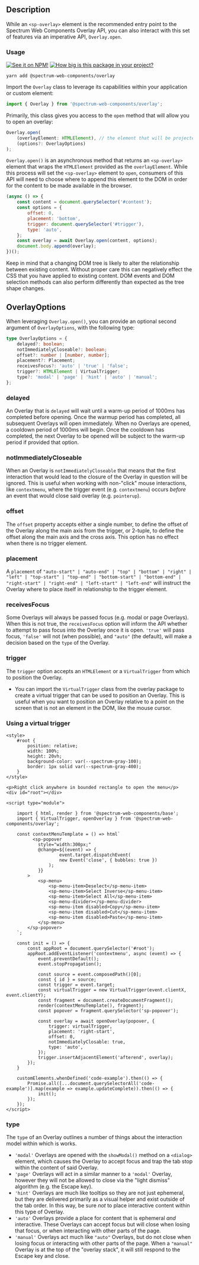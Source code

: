 ## Description

While an `<sp-overlay>` element is the recommended entry point to the Spectrum Web Components Overlay API, you can also interact with this set of features via an imperative API, `Overlay.open`.

### Usage

[![See it on NPM!](https://img.shields.io/npm/v/@spectrum-web-components/overlay?style=for-the-badge)](https://www.npmjs.com/package/@spectrum-web-components/overlay)
[![How big is this package in your project?](https://img.shields.io/bundlephobia/minzip/@spectrum-web-components/overlay?style=for-the-badge)](https://bundlephobia.com/result?p=@spectrum-web-components/overlay)

```
yarn add @spectrum-web-components/overlay
```

Import the `Overlay` class to leverage its capabilities within your application or custom element:

```js
import { Overlay } from '@spectrum-web-components/overlay';
```

Primarily, this class gives you access to the `open` method that will allow you to open an overlay:

```js
Overlay.open(
    (overlayElement: HTMLElement), // the element that will be projected into the overlay, "content",
    (options?: OverlayOptions)
);
```

`Overlay.open()` is an asynchronous method that returns an `<sp-overlay>` element that wraps the `HTMLElement` provided as the `overlayElement`. While this process will set the `<sp-overlay>` element to `open`, consumers of this API will need to choose where to append this element to the DOM in order for the content to be made available in the browser.

```js
(async () => {
    const content = document.querySelector('#content');
    const options = {
        offset: 0,
        placement: 'bottom',
        trigger: document.querySelector('#trigger'),
        type: 'auto',
    };
    const overlay = await Overlay.open(content, options);
    document.body.append(overlay);
})();
```

Keep in mind that a changing DOM tree is likely to alter the relationship between existing content. Without proper care this can negatively effect the CSS that you have applied to existing content. DOM events and DOM selection methods can also perform differently than expected as the tree shape changes.

## OverlayOptions

When leveraging `Overlay.open()`, you can provide an optional second argument of `OverlayOptions`, with the following type:

```ts
type OverlayOptions = {
    delayed?: boolean;
    notImmediatelyCloseable?: boolean;
    offset?: number | [number, number];
    placement?: Placement;
    receivesFocus?: 'auto' | 'true' | 'false';
    trigger?: HTMLElement | VirtualTrigger;
    type?: 'modal' | 'page' | 'hint' | 'auto' | 'manual';
};
```

### delayed

An Overlay that is `delayed` will wait until a warm-up period of 1000ms has completed before opening. Once the warmup period has completed, all subsequent Overlays will open immediately. When no Overlays are opened, a cooldown period of 1000ms will begin. Once the cooldown has completed, the next Overlay to be opened will be subject to the warm-up period if provided that option.

### notImmediatelyCloseable

When an Overlay is `notImmediatelyCloseable` that means that the first interaction that would lead to the closure of the Overlay in question will be ignored. This is useful when working with non-"click" mouse interactions, like `contextmenu`, where the trigger event (e.g. `contextmenu`) occurs _before_ an event that would close said overlay (e.g. `pointerup`).

### offset

The `offset` property accepts either a single number, to define the offset of the Overlay along the main axis from the trigger, or 2-tuple, to define the offset along the main axis and the cross axis. This option has no effect when there is no trigger element.

### placement

A `placement` of `"auto-start" | "auto-end" | "top" | "bottom" | "right" | "left" | "top-start" | "top-end" | "bottom-start" | "bottom-end" | "right-start" | "right-end" | "left-start" | "left-end"` will instruct the Overlay where to place itself in relationship to the trigger element.

### receivesFocus

Some Overlays will always be passed focus (e.g. modal or page Overlays). When this is not true, the `receivesFocus` option will inform the API whether to attempt to pass focus into the Overlay once it is open. `'true'` will pass focus, `'false'` will not (when possible), and `"auto"` (the default), will make a decision based on the `type` of the Overlay.

### trigger

The `trigger` option accepts an `HTMLElement` or a `VirtualTrigger` from which to position the Overlay.

-   You can import the `VirtualTrigger` class from the overlay package to create a virtual trigger that can be used to position an Overlay. This is useful when you want to position an Overlay relative to a point on the screen that is not an element in the DOM, like the mouse cursor.

### Using a virtual trigger

```html-live
<style>
    #root {
        position: relative;
        width: 100%;
        height: 20vh;
        background-color: var(--spectrum-gray-100);
        border: 1px solid var(--spectrum-gray-400);
    }
</style>

<p>Right click anywhere in bounded rectangle to open the menu</p>
<div id="root"></div>

<script type="module">

    import { html, render } from '@spectrum-web-components/base';
    import { VirtualTrigger, openOverlay } from '@spectrum-web-components/overlay';

    const contextMenuTemplate = () => html`
          <sp-popover
            style="width:300px;"
            @change=${(event) => {
                    event.target.dispatchEvent(
                    new Event('close', { bubbles: true })
                );
            }}
        >
            <sp-menu>
                <sp-menu-item>Deselect</sp-menu-item>
                <sp-menu-item>Select Inverse</sp-menu-item>
                <sp-menu-item>Select All</sp-menu-item>
                <sp-menu-divider></sp-menu-divider>
                <sp-menu-item disabled>Copy</sp-menu-item>
                <sp-menu-item disabled>Cut</sp-menu-item>
                <sp-menu-item disabled>Paste</sp-menu-item>
            </sp-menu>
        </sp-popover>
    `;

    const init = () => {
        const appRoot = document.querySelector('#root');
        appRoot.addEventListener('contextmenu', async (event) => {
            event.preventDefault();
            event.stopPropagation();

            const source = event.composedPath()[0];
            const { id } = source;
            const trigger = event.target;
            const virtualTrigger = new VirtualTrigger(event.clientX, event.clientY);
            const fragment = document.createDocumentFragment();
            render(contextMenuTemplate(), fragment);
            const popover = fragment.querySelector('sp-popover');

            const overlay = await openOverlay(popover, {
                trigger: virtualTrigger,
                placement: 'right-start',
                offset: 0,
                notImmediatelyClosable: true,
                type: 'auto',
            });
            trigger.insertAdjacentElement('afterend', overlay);
        });
    }

    customElements.whenDefined('code-example').then(() => {
        Promise.all([...document.querySelectorAll('code-example')].map(example => example.updateComplete)).then(() => {
            init();
        });
    });
</script>
```

<script type="module">

    import { html, render } from '@spectrum-web-components/base';   
    import { VirtualTrigger, openOverlay } from '@spectrum-web-components/overlay';

    const contextMenuTemplate = () => html`
        <sp-popover 
            style="width:300px;"
            @change=${(event) => {
                    event.target.dispatchEvent(
                    new Event('close', { bubbles: true })
                );
            }}
        >
            <sp-menu>
                <sp-menu-item>Deselect</sp-menu-item>
                <sp-menu-item>Select Inverse</sp-menu-item>
                <sp-menu-item>Select All</sp-menu-item>
                <sp-menu-divider></sp-menu-divider>
                <sp-menu-item disabled>Copy</sp-menu-item>
                <sp-menu-item disabled>Cut</sp-menu-item>
                <sp-menu-item disabled>Paste</sp-menu-item>
            </sp-menu>
        </sp-popover>
    `;

    const init = () => {
        const appRoot = document.querySelector('#root');
        appRoot.addEventListener('contextmenu', async (event) => {
            event.preventDefault();
            event.stopPropagation();

            const source = event.composedPath()[0];
            const { id } = source;
            const trigger = event.target;
            const virtualTrigger = new VirtualTrigger(event.clientX, event.clientY);
            const fragment = document.createDocumentFragment();
            render(contextMenuTemplate(), fragment);
            const popover = fragment.querySelector('sp-popover');

            const overlay = await openOverlay(popover, {
                trigger: virtualTrigger,
                placement: 'right-start',
                offset: 0,
                notImmediatelyClosable: true,
                type: 'auto',
            });
            trigger.insertAdjacentElement('afterend', overlay);
        });
    }

    customElements.whenDefined('code-example').then(() => {
        Promise.all([...document.querySelectorAll('code-example')].map(example => example.updateComplete)).then(() => {
            init();
        });
    });
</script>

### type

The `type` of an Overlay outlines a number of things about the interaction model within which is works.

-   `'modal'` Overlays are opened with the `showModal()` method on a `<dialog>` element, which causes the Overlay to accept focus and trap the tab stop within the content of said Overlay.
-   `'page'` Overlays will act in a similar manner to a `'modal'` Overlay, however they will not be allowed to close via the "light dismiss" algorithm (e.g. the Escape key).
-   `'hint'` Overlays are much like tooltips so they are not just ephemeral, but they are delivered primarily as a visual helper and exist outside of the tab order. In this way, be sure _not_ to place interactive content within this type of Overlay.
-   `'auto'` Overlays provide a place for content that is ephemeral _and_ interactive. These Overlays can accept focus but will close when losing that focus, or when interacting with other parts of the page.
-   `'manual'` Overlays act much like `"auto"` Overlays, but do not close when losing focus or interacting with other parts of the page. When a `"manual"` Overlay is at the top of the "overlay stack", it will still respond to the Escape key and close.
